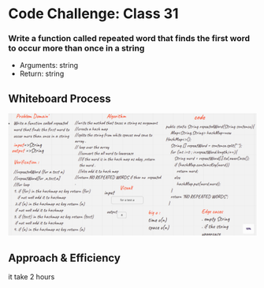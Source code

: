 
# Code Challenge: Class 31
### Write a function called repeated word that finds the first word to occur more than once in a string
 * Arguments: string
 * Return: string

## Whiteboard Process
<!-- Embedded whiteboard image -->
![](../img/ch31.png)
## Approach & Efficiency
<!-- What approach did you take? Why? What is the Big O space/time for this approach? -->
it take 2 hours


